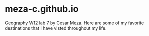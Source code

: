 # meza-c.github.io
Geography W12 lab 7 by Cesar Meza. Here are some of my favorite destinations that I have visted throughout my life.
